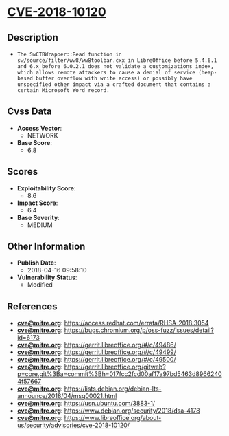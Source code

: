 
# [CVE-2018-10120](https://access.redhat.com/errata/RHSA-2018:3054)

## Description

- `The SwCTBWrapper::Read function in sw/source/filter/ww8/ww8toolbar.cxx in LibreOffice before 5.4.6.1 and 6.x before 6.0.2.1 does not validate a customizations index, which allows remote attackers to cause a denial of service (heap-based buffer overflow with write access) or possibly have unspecified other impact via a crafted document that contains a certain Microsoft Word record.`

## Cvss Data

- **Access Vector**:
  - NETWORK
- **Base Score**:
  - 6.8

## Scores

- **Exploitability Score**:
  - 8.6
- **Impact Score**:
  - 6.4
- **Base Severity**:
  - MEDIUM

## Other Information

- **Publish Date**:
  - 2018-04-16 09:58:10
- **Vulnerability Status**:
  - Modified

## References

- **cve@mitre.org**: https://access.redhat.com/errata/RHSA-2018:3054
- **cve@mitre.org**: https://bugs.chromium.org/p/oss-fuzz/issues/detail?id=6173
- **cve@mitre.org**: https://gerrit.libreoffice.org/#/c/49486/
- **cve@mitre.org**: https://gerrit.libreoffice.org/#/c/49499/
- **cve@mitre.org**: https://gerrit.libreoffice.org/#/c/49500/
- **cve@mitre.org**: https://gerrit.libreoffice.org/gitweb?p=core.git%3Ba=commit%3Bh=017fcc2fcd00af17a97bd5463d89662404f57667
- **cve@mitre.org**: https://lists.debian.org/debian-lts-announce/2018/04/msg00021.html
- **cve@mitre.org**: https://usn.ubuntu.com/3883-1/
- **cve@mitre.org**: https://www.debian.org/security/2018/dsa-4178
- **cve@mitre.org**: https://www.libreoffice.org/about-us/security/advisories/cve-2018-10120/
